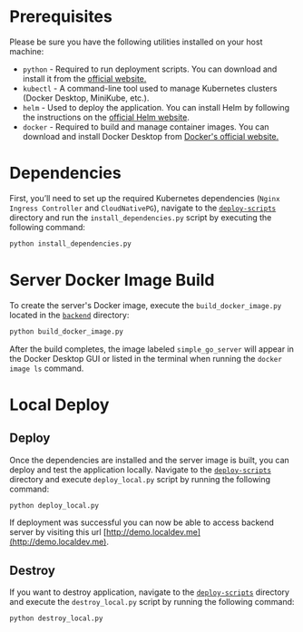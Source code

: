 # Prerequisites

Please be sure you have the following utilities installed on your host machine:
* `python` - Required to run deployment scripts. You can download and install it from the [official website.](https://www.python.org/downloads/)
* `kubectl` - A command-line tool used to manage Kubernetes clusters (Docker Desktop, MiniKube, etc.).
* `helm` - Used to deploy the application. You can install Helm by following the instructions on the [official Helm website](https://helm.sh/docs/intro/install/).
* `docker` - Required to build and manage container images. You can download and install Docker Desktop from [Docker's official website.](https://docker.com)

# Dependencies

First, you’ll need to set up the required Kubernetes dependencies (`Nginx Ingress Controller` and `CloudNativePG`), navigate to the [`deploy-scripts`](./deploy-scripts/) directory and run the `install_dependencies.py` script by executing the following command:

```bash
python install_dependencies.py
```

# Server Docker Image Build

To create the server's Docker image, execute the `build_docker_image.py` located in the [`backend`](../backend) directory:

```bash
python build_docker_image.py
```

After the build completes, the image labeled `simple_go_server` will appear in the Docker Desktop GUI or listed in the terminal when running the `docker image ls` command.

# Local Deploy

## Deploy
Once the dependencies are installed and the server image is built, you can deploy and test the application locally. Navigate to the [`deploy-scripts`](./deploy-scripts/) directory and execute `deploy_local.py` script by running the following command:

```bash
python deploy_local.py
```

If deployment was successful you can now be able to access backend server by visiting this url [http://demo.localdev.me](http://demo.localdev.me).

## Destroy

If you want to destroy application, navigate to the [`deploy-scripts`](./deploy-scripts/) directory and execute the `destroy_local.py` script by running the following command:

```bash
python destroy_local.py
```